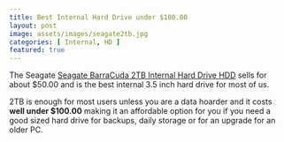 ```yaml
---
title: Best Internal Hard Drive under $100.00
layout: post
image: assets/images/seagate2tb.jpg
categories: [ Internal, HD ]
featured: true
---
```


The Seagate [Seagate BarraCuda 2TB Internal Hard Drive HDD](https://amzn.to/2yNsGE6) sells for about $50.00 and is the best internal 3.5 inch hard drive for most of us.

2TB is enough for most users unless you are a data hoarder and it costs **well under $100.00** making it an affordable option for you if you need a good sized hard drive for backups, daily storage or for an upgrade for an older PC.